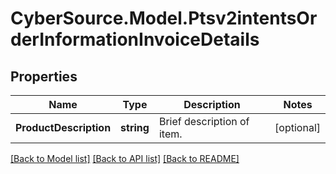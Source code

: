 # CyberSource.Model.Ptsv2intentsOrderInformationInvoiceDetails
## Properties

Name | Type | Description | Notes
------------ | ------------- | ------------- | -------------
**ProductDescription** | **string** | Brief description of item. | [optional] 

[[Back to Model list]](../README.md#documentation-for-models) [[Back to API list]](../README.md#documentation-for-api-endpoints) [[Back to README]](../README.md)

